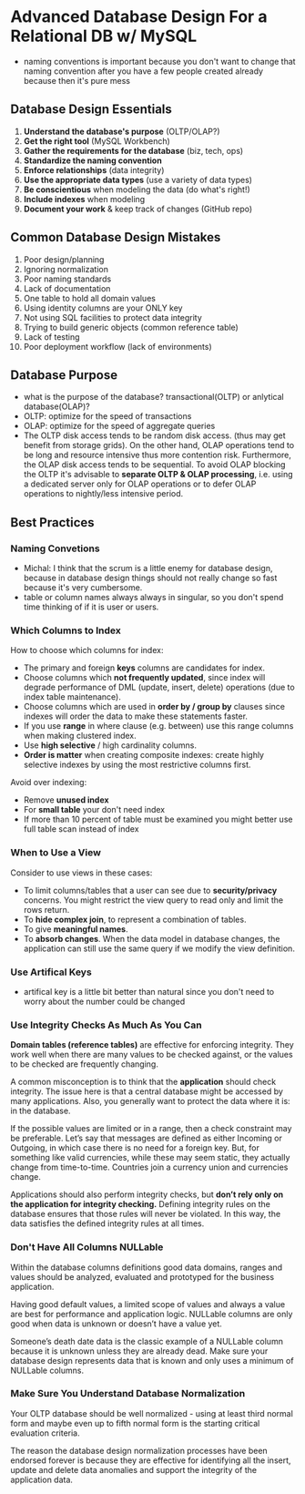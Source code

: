 # Advanced Database Design For a Relational DB w/ MySQL

- naming conventions is important because you don't want to change that naming convention after you have a few people created already because then it's pure mess

## Database Design Essentials

1. **Understand the database's purpose** (OLTP/OLAP?)
2. **Get the right tool** (MySQL Workbench)
3. **Gather the requirements for the database** (biz, tech, ops)
4. **Standardize the naming convention**
5. **Enforce relationships** (data integrity)
6. **Use the appropriate data types** (use a variety of data types)
7. **Be conscientious** when modeling the data (do what's right!)
8. **Include indexes** when modeling
9. **Document your work** & keep track of changes (GitHub repo)

## Common Database Design Mistakes

1. Poor design/planning
2. Ignoring normalization
3. Poor naming standards
4. Lack of documentation
5. One table to hold all domain values
6. Using identity columns are your ONLY key
7. Not using SQL facilities to protect data integrity
8. Trying to build generic objects (common reference table)
9. Lack of testing
10. Poor deployment workflow (lack of environments)

## Database Purpose

- what is the purpose of the database? transactional(OLTP) or anlytical database(OLAP)?
- OLTP: optimize for the speed of transactions
- OLAP: optimize for the speed of aggregate queries
- The OLTP disk access tends to be random disk access. (thus may get benefit from storage grids). On the other hand, OLAP operations tend to be long and resource intensive thus more contention risk. Furthermore, the OLAP disk access tends to be sequential. To avoid OLAP blocking the OLTP it's advisable to **separate OLTP & OLAP processing**, i.e. using a dedicated server only for OLAP operations or to defer OLAP operations to nightly/less intensive period.

## Best Practices

### Naming Convetions

- Michal: I think that the scrum is a little enemy for database design, because in database design things should not really change so fast because it's very cumbersome.
- table or column names always always in singular, so you don't spend time thinking of if it is user or users.

### Which Columns to Index

How to choose which columns for index:

- The primary and foreign **keys** columns are candidates for index.
- Choose columns which **not frequently updated**, since index will degrade performance of DML (update, insert, delete) operations (due to index table maintenance).
- Choose columns which are used in **order by / group by** clauses since indexes will order the data to make these statements faster.
- If you use **range** in where clause (e.g. between) use this range columns when making clustered index.
- Use **high selective** / high cardinality columns.
- **Order is matter** when creating composite indexes: create highly selective indexes by using the most restrictive columns first.

Avoid over indexing:

- Remove **unused index**
- For **small table** your don't need index
- If more than 10 percent of table must be examined you might better use full table scan instead of index

### When to Use a View

Consider to use views in these cases:

- To limit columns/tables that a user can see due to **security/privacy** concerns. You might restrict the view query to read only and limit the rows return.
- To **hide complex join**, to represent a combination of tables.
- To give **meaningful names**.
- To **absorb changes**. When the data model in database changes, the application can still use the same query if we modify the view definition.

### Use Artifical Keys

- artifical key is a little bit better than natural since you don't need to worry about the number could be changed

### Use Integrity Checks As Much As You Can

**Domain tables (reference tables)** are effective for enforcing integrity. They work well when there are many values to be checked against, or the values to be checked are frequently changing.

A common misconception is to think that the **application** should check integrity. The issue here is that a central database might be accessed by many applications. Also, you generally want to protect the data where it is: in the database.

If the possible values are limited or in a range, then a check constraint may be preferable. Let’s say that messages are defined as either Incoming or Outgoing, in which case there is no need for a foreign key. But, for something like valid currencies, while these may seem static, they actually change from time-to-time. Countries join a currency union and currencies change.

Applications should also perform integrity checks, but **don’t rely only on the application for integrity checking.** Defining integrity rules on the database ensures that those rules will never be violated. In this way, the data satisfies the defined integrity rules at all times.

### Don't Have All Columns NULLable

Within the database columns definitions good data domains, ranges and values should be analyzed, evaluated and prototyped for the business application.

Having good default values, a limited scope of values and always a value are best for performance and application logic. NULLable columns are only good when data is unknown or doesn’t have a value yet.

Someone’s death date data is the classic example of a NULLable column because it is unknown unless they are already dead. Make sure your database design represents data that is known and only uses a minimum of NULLable columns.

### Make Sure You Understand Database Normalization

Your OLTP database should be well normalized - using at least third normal form and maybe even up to fifth normal form is the starting critical evaluation criteria.

The reason the database design normalization processes have been endorsed forever is because they are effective for identifying all the insert, update and delete data anomalies and support the integrity of the application data.